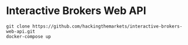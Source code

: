 # Interactive Brokers Web API

```
git clone https://github.com/hackingthemarkets/interactive-brokers-web-api.git
docker-compose up
```